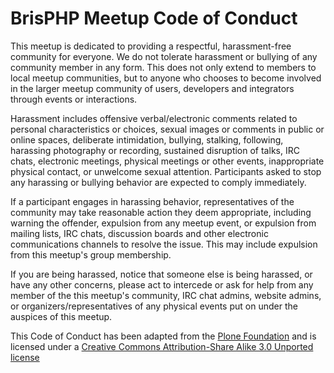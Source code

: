 # BrisPHP Meetup Code of Conduct

This meetup is dedicated to providing a respectful, harassment-free community for everyone. We do not tolerate harassment or bullying of any community member in any form. This does not only extend to members to local meetup communities, but to anyone who chooses to become involved in the larger meetup community of users, developers and integrators through events or interactions.

Harassment includes offensive verbal/electronic comments related to personal characteristics or choices, sexual images or comments in public or online spaces, deliberate intimidation, bullying, stalking, following, harassing photography or recording, sustained disruption of talks, IRC chats, electronic meetings, physical meetings or other events, inappropriate physical contact, or unwelcome sexual attention. Participants asked to stop any harassing or bullying behavior are expected to comply immediately.

If a participant engages in harassing behavior, representatives of the community may take reasonable action they deem appropriate, including warning the offender, expulsion from any meetup event, or expulsion from mailing lists, IRC chats, discussion boards and other electronic communications channels to resolve the issue. This may include expulsion from this meetup's group membership.

If you are being harassed, notice that someone else is being harassed, or have any other concerns, please act to intercede or ask for help from any member of the this meetup's community, IRC chat admins, website admins, or organizers/representatives of any physical events put on under the auspices of this meetup.

This Code of Conduct has been adapted from the [Plone Foundation](http://plone.org/foundation/materials/foundation-resolutions/code-of-conduct) and is licensed under a [Creative Commons Attribution-Share Alike 3.0 Unported license](http://creativecommons.org/licenses/by-sa/3.0/) 
